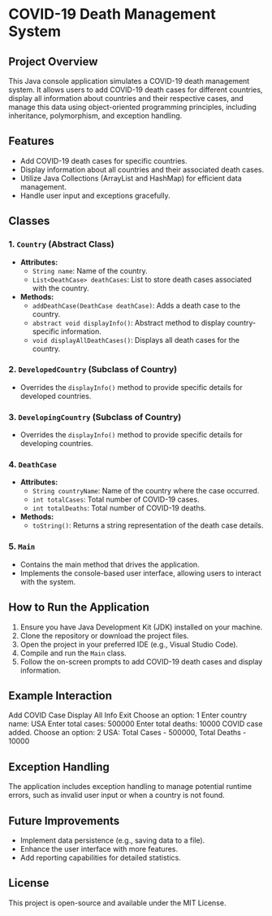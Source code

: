# COVID-19 Death Management System

## Project Overview
This Java console application simulates a COVID-19 death management system. It allows users to add COVID-19 death cases for different countries, display all information about countries and their respective cases, and manage this data using object-oriented programming principles, including inheritance, polymorphism, and exception handling.

## Features
- Add COVID-19 death cases for specific countries.
- Display information about all countries and their associated death cases.
- Utilize Java Collections (ArrayList and HashMap) for efficient data management.
- Handle user input and exceptions gracefully.

## Classes
### 1. `Country` (Abstract Class)
- **Attributes:**
  - `String name`: Name of the country.
  - `List<DeathCase> deathCases`: List to store death cases associated with the country.
- **Methods:**
  - `addDeathCase(DeathCase deathCase)`: Adds a death case to the country.
  - `abstract void displayInfo()`: Abstract method to display country-specific information.
  - `void displayAllDeathCases()`: Displays all death cases for the country.

### 2. `DevelopedCountry` (Subclass of Country)
- Overrides the `displayInfo()` method to provide specific details for developed countries.

### 3. `DevelopingCountry` (Subclass of Country)
- Overrides the `displayInfo()` method to provide specific details for developing countries.

### 4. `DeathCase`
- **Attributes:**
  - `String countryName`: Name of the country where the case occurred.
  - `int totalCases`: Total number of COVID-19 cases.
  - `int totalDeaths`: Total number of COVID-19 deaths.
- **Methods:**
  - `toString()`: Returns a string representation of the death case details.

### 5. `Main`
- Contains the main method that drives the application.
- Implements the console-based user interface, allowing users to interact with the system.

## How to Run the Application
1. Ensure you have Java Development Kit (JDK) installed on your machine.
2. Clone the repository or download the project files.
3. Open the project in your preferred IDE (e.g., Visual Studio Code).
4. Compile and run the `Main` class.
5. Follow the on-screen prompts to add COVID-19 death cases and display information.

## Example Interaction
Add COVID Case
Display All Info
Exit Choose an option: 1 Enter country name: USA Enter total cases: 500000 Enter total deaths: 10000 COVID case added.
Choose an option: 2 USA: Total Cases - 500000, Total Deaths - 10000



## Exception Handling
The application includes exception handling to manage potential runtime errors, such as invalid user input or when a country is not found.

## Future Improvements
- Implement data persistence (e.g., saving data to a file).
- Enhance the user interface with more features.
- Add reporting capabilities for detailed statistics.

## License
This project is open-source and available under the MIT License.

